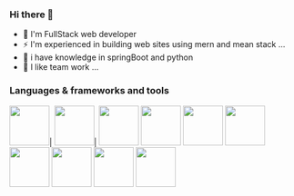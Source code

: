 ### Hi there 👋

- 🔭 I'm FullStack web developer
- ⚡ I'm experienced in building web sites using mern and mean stack ...
- 🤔 i have knowledge in springBoot and python
- 👯 I like team work ...

### Languages & frameworks and tools

<img src="https://upload.wikimedia.org/wikipedia/commons/thumb/6/61/HTML5_logo_and_wordmark.svg/1200px-HTML5_logo_and_wordmark.svg.png" width="70">|
<img src="https://upload.wikimedia.org/wikipedia/commons/thumb/d/d5/CSS3_logo_and_wordmark.svg/1200px-CSS3_logo_and_wordmark.svg.png" width="70">|
<img src="https://upload.wikimedia.org/wikipedia/commons/thumb/9/99/Unofficial_JavaScript_logo_2.svg/1024px-Unofficial_JavaScript_logo_2.svg.png" width="70">
<img src="https://upload.wikimedia.org/wikipedia/fr/thumb/2/2e/Java_Logo.svg/550px-Java_Logo.svg.png" width="70">
<img src="https://upload.wikimedia.org/wikipedia/commons/thumb/a/a7/React-icon.svg/1200px-React-icon.svg.png" width="70">
<img src="https://expressjs.com/images/express-facebook-share.png" width="70">
<img src="https://upload.wikimedia.org/wikipedia/commons/thumb/b/b2/Bootstrap_logo.svg/512px-Bootstrap_logo.svg.png" width="70">
<img src="https://upload.wikimedia.org/wikipedia/commons/thumb/d/d5/Tailwind_CSS_Logo.svg/2048px-Tailwind_CSS_Logo.svg.png" width="70">
<img src="https://upload.wikimedia.org/wikipedia/commons/thumb/e/e0/Git-logo.svg/1024px-Git-logo.svg.png" width="70">
<img src="https://upload.wikimedia.org/wikipedia/commons/thumb/9/93/MongoDB_Logo.svg/2560px-MongoDB_Logo.svg.png" width="70">
